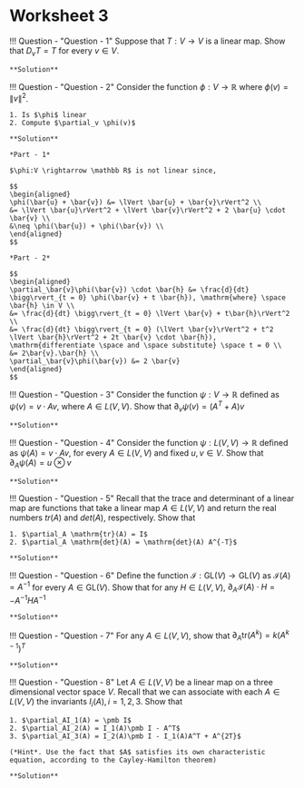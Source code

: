 # Worksheet 3

!!! Question - "Question - 1"
	Suppose that $T:V \rightarrow V$ is a linear map. Show that $\mathit D_vT = T$ for every $v \in V$.
	
	**Solution**
	
!!! Question - "Question - 2"
	Consider the function $\phi:V \rightarrow \mathbb R$ where $\phi (v) = \lVert v\rVert^2$.
	
	1. Is $\phi$ linear
	2. Compute $\partial_v \phi(v)$
	
	**Solution**
	
	*Part - 1*
	
	$\phi:V \rightarrow \mathbb R$ is not linear since,
	
	$$
	\begin{aligned} 
	\phi(\bar{u} + \bar{v}) &= \lVert \bar{u} + \bar{v}\rVert^2 \\
	&= \lVert \bar{u}\rVert^2 + \lVert \bar{v}\rVert^2 + 2 \bar{u} \cdot \bar{v} \\
	&\neq \phi(\bar{u}) + \phi(\bar{v}) \\
	\end{aligned} 
	$$
	
	*Part - 2*
	
	$$
	\begin{aligned} 
	\partial_\bar{v}\phi(\bar{v}) \cdot \bar{h} &= \frac{d}{dt} \bigg\rvert_{t = 0} \phi(\bar{v} + t \bar{h}), \mathrm{where} \space \bar{h} \in V \\
	&= \frac{d}{dt} \bigg\rvert_{t = 0} \lVert \bar{v} + t\bar{h}\rVert^2 \\
	&= \frac{d}{dt} \bigg\rvert_{t = 0} (\lVert \bar{v}\rVert^2 + t^2 \lVert \bar{h}\rVert^2 + 2t \bar{v} \cdot \bar{h}), \mathrm{differentiate \space and \space substitute} \space t = 0 \\
	&= 2\bar{v}.\bar{h} \\
	\partial_\bar{v}\phi(\bar{v}) &= 2 \bar{v}
	\end{aligned} 	
	$$
	
	
	
!!! Question - "Question - 3"
	Consider the function $\psi:V \rightarrow \mathbb R$ defined as $\psi (v) = v\cdot Av$, where $A \in L(V, V)$. Show that $\partial_v \psi(v) = (A^T + A)v$
	
	**Solution**
	
!!! Question - "Question - 4"
	Consider the function $\psi:L(V, V) \rightarrow \mathbb R$ defined as $\psi(A) = v \cdot Av$, for every $A \in L(V, V)$ and fixed $u, v \in V$. Show that $\partial_A \psi(A) = u \otimes v$
		
	**Solution**
	
!!! Question - "Question - 5"
	Recall that the trace and determinant of a linear map are functions that take a linear map $A \in L(V, V)$ and return the real numbers $tr(A)$ and $det(A)$, respectively. Show that
	
	1. $\partial_A \mathrm{tr}(A) = I$
	2. $\partial_A \mathrm{det}(A) = \mathrm{det}(A) A^{-T}$
	
	**Solution**
	
!!! Question - "Question - 6"
	Define the function $\mathcal I : \mathrm {GL}(V) \rightarrow \mathrm {GL}(V)$ as $\mathcal I(A) = A^{-1}$ for every $A \in \mathrm {GL}(V)$. Show that for any $H \in L(V, V)$, $\partial_A \mathcal I(A) \cdot H = -A^{-1}HA^{-1}$
		
	**Solution**
	
!!! Question - "Question - 7"
	For any $A \in L(V, V)$, show that $\partial_A\mathrm {tr}(A^k) = k(A^{k-1})^T$
		
	**Solution**	
	
!!! Question - "Question - 8"
	Let $A \in L(V, V)$ be a linear map on a three dimensional vector space $V$. Recall that we can associate with each $A \in L(V, V)$ the invariants $I_i(A), i = 1, 2, 3$. Show that
	
	1. $\partial_AI_1(A) = \pmb I$
	2. $\partial_AI_2(A) = I_1(A)\pmb I - A^T$
	3. $\partial_AI_3(A) = I_2(A)\pmb I - I_1(A)A^T + A^{2T}$
	
	(*Hint*. Use the fact that $A$ satisfies its own characteristic equation, according to the Cayley-Hamilton theorem)
		
	**Solution**		
	
	